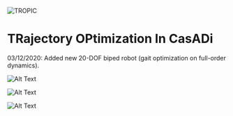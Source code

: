 ![TROPIC](https://github.com/fevrem/TOPIC/blob/master/logo.png)

# TRajectory OPtimization In CasADi

03/12/2020: Added new 20-DOF biped robot (gait optimization on full-order dynamics).


![Alt Text](https://github.com/fevrem/TOPIC/blob/master/examples/spatial-20-dof-biped/anim_biped_20_DOF.gif)


![Alt Text](https://github.com/fevrem/TOPIC/blob/master/examples/spatial-20-dof-biped/anim_biped_20_DOF2.gif)

![Alt Text](https://github.com/fevrem/TOPIC/blob/master/examples/spatial-20-dof-biped/anim_biped_20_DOF3.gif)
